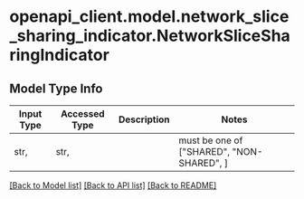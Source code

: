 # openapi_client.model.network_slice_sharing_indicator.NetworkSliceSharingIndicator

## Model Type Info
Input Type | Accessed Type | Description | Notes
------------ | ------------- | ------------- | -------------
str,  | str,  |  | must be one of ["SHARED", "NON-SHARED", ] 

[[Back to Model list]](../../README.md#documentation-for-models) [[Back to API list]](../../README.md#documentation-for-api-endpoints) [[Back to README]](../../README.md)


